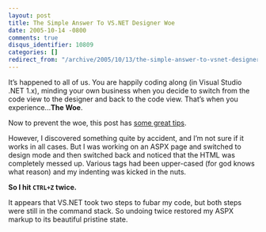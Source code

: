 ```yaml
---
layout: post
title: The Simple Answer To VS.NET Designer Woe
date: 2005-10-14 -0800
comments: true
disqus_identifier: 10809
categories: []
redirect_from: "/archive/2005/10/13/the-simple-answer-to-vsnet-designer-woe.aspx/"
---
```


It’s happened to all of us. You are happily coding along (in Visual
Studio .NET 1.x), minding your own business when you decide to switch
from the code view to the designer and back to the code view. That’s
when you experience...**The Woe**.

Now to prevent the woe, this post has [some great
tips](http://spaces.msn.com/members/mwadams/Blog/cns!1pAMOzaH98ZfHK1uhQS5Bd5g!111.entry).

However, I discovered something quite by accident, and I’m not sure if
it works in all cases. But I was working on an ASPX page and switched to
design mode and then switched back and noticed that the HTML was
completely messed up. Various tags had been upper-cased (for god knows
what reason) and my indenting was kicked in the nuts.

**So I hit `CTRL+Z` twice.**

It appears that VS.NET took two steps to fubar my code, but both steps
were still in the command stack. So undoing twice restored my ASPX
markup to its beautiful pristine state.

